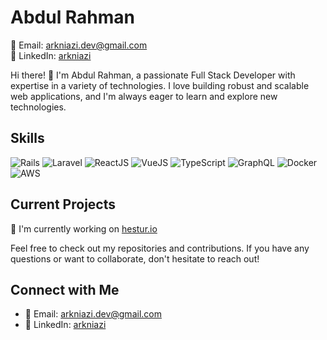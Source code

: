 # Abdul Rahman

📧 Email: arkniazi.dev@gmail.com  
🔗 LinkedIn: [arkniazi](https://www.linkedin.com/in/arkniazi/)

Hi there! 👋 I'm Abdul Rahman, a passionate Full Stack Developer with expertise in a variety of technologies. I love building robust and scalable web applications, and I'm always eager to learn and explore new technologies.

## Skills

  ![Rails](https://img.shields.io/badge/-Rails-cc0000?style=flat-square&logo=ruby-on-rails&logoColor=white)
  ![Laravel](https://img.shields.io/badge/-Laravel-ff2d20?style=flat-square&logo=laravel&logoColor=white)
  ![ReactJS](https://img.shields.io/badge/-ReactJS-61dafb?style=flat-square&logo=react&logoColor=white)
  ![VueJS](https://img.shields.io/badge/-VueJS-4fc08d?style=flat-square&logo=vue.js&logoColor=white)
  ![TypeScript](https://img.shields.io/badge/-TypeScript-3178c6?style=flat-square&logo=typescript&logoColor=white)
  ![GraphQL](https://img.shields.io/badge/-GraphQL-e10098?style=flat-square&logo=graphql&logoColor=white)
  ![Docker](https://img.shields.io/badge/-Docker-2496ed?style=flat-square&logo=docker&logoColor=white)
  ![AWS](https://img.shields.io/badge/-Amazon%20AWS-232f3e?style=flat-square&logo=amazon-aws&logoColor=white)

## Current Projects

🚀 I'm currently working on [hestur.io](https://hestur.io)

Feel free to check out my repositories and contributions. If you have any questions or want to collaborate, don't hesitate to reach out!

## Connect with Me

- 📧 Email: arkniazi.dev@gmail.com
- 🔗 LinkedIn: [arkniazi](https://www.linkedin.com/in/arkniazi/)
